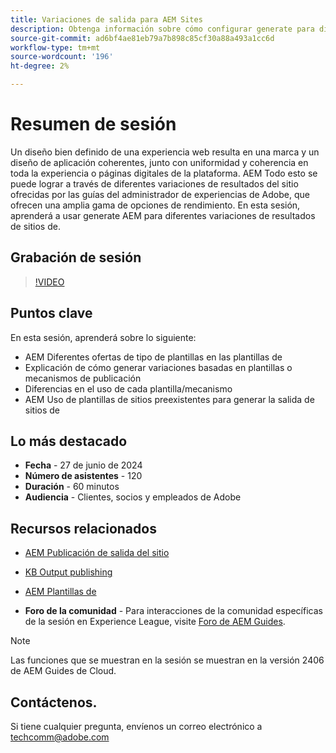 ```yaml
---
title: Variaciones de salida para AEM Sites
description: Obtenga información sobre cómo configurar generate para diferentes variaciones de la salida de AEM Sites desde AEM Guides
source-git-commit: ad6bf4ae81eb79a7b898c85cf30a88a493a1cc6d
workflow-type: tm+mt
source-wordcount: '196'
ht-degree: 2%

---
```



# Resumen de sesión

Un diseño bien definido de una experiencia web resulta en una marca y un diseño de aplicación coherentes, junto con uniformidad y coherencia en toda la experiencia o páginas digitales de la plataforma.
AEM Todo esto se puede lograr a través de diferentes variaciones de resultados del sitio ofrecidas por las guías del administrador de experiencias de Adobe, que ofrecen una amplia gama de opciones de rendimiento.
En esta sesión, aprenderá a usar generate AEM para diferentes variaciones de resultados de sitios de.

## Grabación de sesión

>[!VIDEO](https://video.tv.adobe.com/v/3430649/)

## Puntos clave

En esta sesión, aprenderá sobre lo siguiente:

- AEM Diferentes ofertas de tipo de plantillas en las plantillas de
- Explicación de cómo generar variaciones basadas en plantillas o mecanismos de publicación
- Diferencias en el uso de cada plantilla/mecanismo
- AEM Uso de plantillas de sitios preexistentes para generar la salida de sitios de

## Lo más destacado

- **Fecha** - 27 de junio de 2024
- **Número de asistentes** - 120
- **Duración** - 60 minutos
- **Audiencia** - Clientes, socios y empleados de Adobe

## Recursos relacionados


- [AEM Publicación de salida del sitio](https://experienceleague.adobe.com/en/docs/experience-manager-guides/using/user-guide/output-gen/output-presets-aemg/generate-output-aem-site#:~:text=To%20open%20output%20presets%20for,configurations%2C%20and%20then%20click%20Save.)

- [KB Output publishing](https://experienceleague.adobe.com/en/docs/experience-manager-guides/using/user-guide/output-gen/output-presets-aemg/generate-output-knowledge-base)

- [AEM Plantillas de](https://experienceleague.adobe.com/en/docs/experience-manager-65/content/implementing/developing/platform/templates/templates)

- **Foro de la comunidad** - Para interacciones de la comunidad específicas de la sesión en Experience League, visite [Foro de AEM Guides](https://experienceleaguecommunities.adobe.com/t5/experience-manager-guides/bd-p/xml-documentation-discussions).

>[!NOTE]
>
> Las funciones que se muestran en la sesión se muestran en la versión 2406 de AEM Guides de Cloud.

## Contáctenos.

Si tiene cualquier pregunta, envíenos un correo electrónico a <techcomm@adobe.com>
